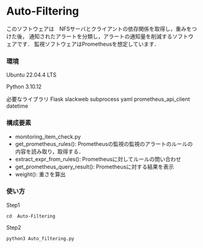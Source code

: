 # Auto-Filtering
このソフトウェアは　NFSサーバとクライアントの依存関係を取得し，重みをつけた後，
通知されたアラートを分類し，アラートの通知量を削減するソフトウェアです．
監視ソフトウェアはPrometheusを想定しています．

### 環境
Ubuntu 22.04.4 LTS

Python 3.10.12

必要なライブラリ
Flask
slackweb
subprocess
yaml
prometheus_api_client
datetime


### 構成要素

- monitoring_item_check.py
-   get_prometheus_rules(): Prometheusの監視の監視のアラートのルールの内容を読み取り，取得する．
-   extract_expr_from_rules(): Prometheusに対してルールの問い合わせ
-   get_prometheus_query_result(): Prometheusに対する結果を表示
-   weight(): 重さを算出






### 使い方
Step1
```
cd  Auto-Filtering
```

Step2
```
python3 Auto_filtering.py 
```



